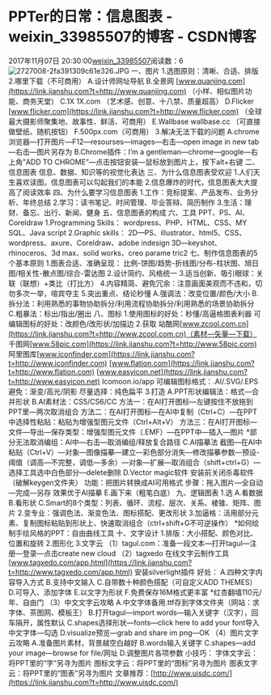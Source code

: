 # PPTer的日常：信息图表 - weixin_33985507的博客 - CSDN博客
2017年11月07日 20:30:00[weixin_33985507](https://me.csdn.net/weixin_33985507)阅读数：6
![2727008-2fa391309c61e326.JPG](https://upload-images.jianshu.io/upload_images/2727008-2fa391309c61e326.JPG)
一、图片
1.选图原则：清晰、合适、排版
2.哪里下载（不可商用）
A.设计师网址导航
B.全景网 [www.quanjing.com](https://link.jianshu.com?t=http://www.quanjing.com)
（小样、相似图片功能、商务天堂）
C.1X 1X.com
（艺术感、创意、十八禁、质量超高）
D.Flicker [www.flicker.com](https://link.jianshu.com?t=http://www.flicker.com)
（全球最大摄影师聚集地、故事性、鲜活、可商用）
E.Wallbase wallbase.cc
（可直接做壁纸、随机按钮）
F.500px.com（可商用）
3.解决无法下载的问题
A.chrome浏览器—打开图片—F12—resourses—images—右击—open image in new tab—右击—图片另存为
B.Chrome插件：I’m a gentleman—chrome—google—右上角”ADD TO CHROME”—点击按钮安装—鼠标放到图片上，按下alt+右键
二、信息图表
信息、数据、知识等的视觉化表达
三、为什么信息图表受欢迎
1.人们天生喜欢读图，信息图表可以勾起我们的本能
2.信息爆炸的时代，信息图表大大提高了阅读效率
四、为什么要学习信息图表
1.工作：竞标提案、产品发布、业务分析、年终总结
2.学习：读书笔记、时间管理、毕业答辩、简历制作
3.生活：理财、备忘、出行、新闻、健身
五、信息图表的构成
六、工具
PPT、PS、AI、Coreldraw
1.Programming Skills：
wordpress、PHP、HTML、CSS、MY SQL、Java script
2.Graphic skills：
2D—PS、illustrator、html5、CSS、wordpress、axure、Coreldraw、adobe indesign
3D—keyshot、rhinoceros、3d max、solid works、creo parame tric2
七、制作信息图表的5个基本原则
1.图表合适、准确呈现：
比例-饼图/趋势-折线图/分布-柱状图、旭日图/相关性-散点图/综合-雷达图
2.设计简约、风格统一
3.适当创新、吸引眼球：关联（联想）+类比（打比方）
4.内容精简、避免冗余：注意画面美观而不违和，切勿多次一举，喧宾夺主
5.突出重点、结论秒懂
A.强调法：改变位置/颜色/大小
B.拆分法：利用熟悉的事物协助拆分/利用流程协助拆分/利用熟悉的场景协助拆分
C.粗暴法：标出/指出/圈出
八、图标
1.使用图标的好处：秒懂/高逼格图表利器
可编辑图标的好处：改颜色/改形状/加描边
2.获取
站酷网[www.zcool.com.cn](https://link.jianshu.com?t=http://www.zcool.com.cn)（素材—矢量—下载）
千图网[www.58pic.com](https://link.jianshu.com?t=http://www.58pic.com)
阿里图库[www.iconfinder.com](https://link.jianshu.com?t=http://www.iconfinder.com)
[www.flation.com](https://link.jianshu.com?t=http://www.flation.com)
[www.easyicon.net](https://link.jianshu.com?t=http://www.easyicon.net)
Icomoon.io/app
可编辑图标格式：.AI/.SVG/.EPS
避免：渐变/高光/阴影
尽量选择：纯色扁平
3.打造
A.PPT形状编辑法：格式—合并形状
B.AI素材法：CS5/CS6/CC
方法一：在AI打开图标—左键按住不放拖到PPT里—两次取消组合
方法二：在AI打开图标—在AI中复制（Ctrl+C）—在PPT中选择性粘贴：粘贴为增强型图元文件（Ctrl+Alt+V）
方法三：在AI打开图标—文件—导出—保存类型：增强型图元文件（.EMF）—在PPT中—插入—图片
*部分无法取消编组：AI中—右击—取消编组/释放复合路径
C.AI描摹法
截图—在AI中粘贴（Ctrl+V）—对象—图像描摹—建立—彩色部分消失—修改描摹参数—预设-阈值（调高—不完整，调低—多余）—对象—扩展—取消组合（shift+ctrl+G）—选择工具选中白色部分—delete删除
D.Vector magic软件
安装前关闭杀毒软件（破解keygen文件夹）
功能：把图片转换成AI可用格式
步骤：拖入图片—全自动—完成—另存
效果优于AI描摹
E.画下来（粗笔白底）
九、逻辑图表
1.选
A.看数据
B.看形状
C.Smart的8个类型：列表、循环、流程、层次、关系、棱锥、矩阵、图片
2.变专业：强调色法、渐变色法、图标搭配、更改形状
3.加逼格：活用部分元素、复制图标粘贴到形状上、快速取消组合（ctrl+shift+G不可逆操作）
*如何绘制手绘风格的PPT：自由曲线工具
十、文字设计
1.排版：大小搭配、颜色对比、位置和旋转
2.图形化
3.文字云
（1）tagul.com：准备一段文本—打开tagul—注册—登录—点击create new cloud
（2）tagxedo
在线文字云制作工具[www.tagxedo.com/app.html](https://link.jianshu.com?t=http://www.tagxedo.com/app.html)
安装silverlight插件
好处：
A.四种文字内容导入方式
B.支持中文输入
C.自带数十种颜色搭配（可自定义ADD THEMES）
D.可导入、添加字体
E.以文字为形状
F.免费保存16M格式更丰富
*红杏翻墙110元/年、自由门
（3）中文文字云攻略
A.中文字体备用.ttf存到字体文件夹（网站：求字体、茶图网、模板王）
B.打开tagul—import words—输入关键字（汉字），回车隔开，属性默认
C.shapes选择形状—fonts—click here to add your font导入中文字体—勾选
D.visualize预览—grab and share im png—OK
（4）图片文字云攻略
A.准备图片素材，背景越空白越好
B.words输入关键字
C.shapes—add your image—browse for file/网址
D.调整图片各项参数
小技巧：
字体文字云：将PPT里的“字”另寻为图片
图标文字云：将PPT里的“图标”另寻为图片
图表文字云：将PPT里的“图表”另寻为图片
文章推荐：[http://www.uisdc.com/](https://link.jianshu.com?t=http://www.uisdc.com/)
